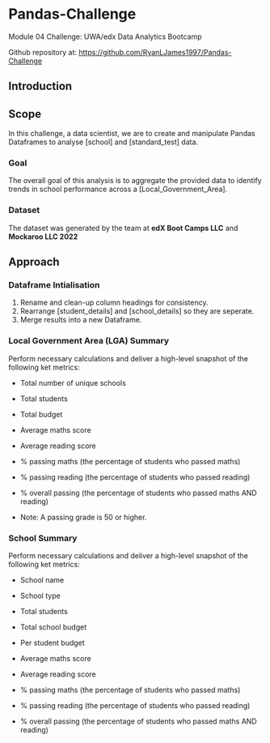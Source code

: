 # Pandas-Challenge

Module 04 Challenge: UWA/edx Data Analytics Bootcamp

Github repository at: https://github.com/RyanLJames1997/Pandas-Challenge

## Introduction

## Scope

In this challenge, a data scientist, we are to create and manipulate Pandas Dataframes to analyse [school] and [standard_test] data.

### Goal

The overall goal of this analysis is to aggregate the provided data to identify trends in school performance across a [Local_Government_Area].

### Dataset

The dataset was generated by the team at **edX Boot Camps LLC** and **Mockaroo LLC 2022**

## Approach

### Dataframe Intialisation
1. Rename and clean-up column headings for consistency.
2. Rearrange [student_details] and [school_details] so they are seperate.
3. Merge results into a new Dataframe.

### Local Government Area (LGA) Summary

Perform necessary calculations and deliver a high-level snapshot of the following ket metrics:

- Total number of unique schools

- Total students

- Total budget

- Average maths score

- Average reading score

- % passing maths (the percentage of students who passed maths)

- % passing reading (the percentage of students who passed reading)

- % overall passing (the percentage of students who passed maths AND reading)

- Note: A passing grade is 50 or higher.

### School Summary

Perform necessary calculations and deliver a high-level snapshot of the following ket metrics:

- School name

- School type

- Total students

- Total school budget

- Per student budget

- Average maths score

- Average reading score

- % passing maths (the percentage of students who passed maths)

- % passing reading (the percentage of students who passed reading)

- % overall passing (the percentage of students who passed maths AND reading)
